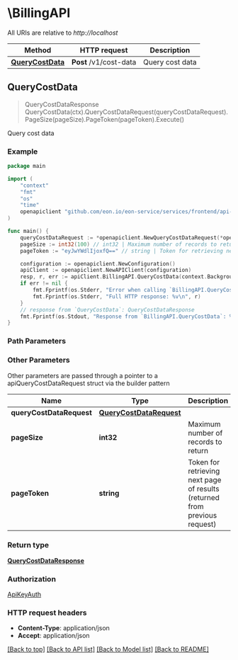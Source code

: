 # \BillingAPI

All URIs are relative to *http://localhost*

Method | HTTP request | Description
------------- | ------------- | -------------
[**QueryCostData**](BillingAPI.md#QueryCostData) | **Post** /v1/cost-data | Query cost data



## QueryCostData

> QueryCostDataResponse QueryCostData(ctx).QueryCostDataRequest(queryCostDataRequest).PageSize(pageSize).PageToken(pageToken).Execute()

Query cost data



### Example

```go
package main

import (
	"context"
	"fmt"
	"os"
    "time"
	openapiclient "github.com/eon.io/eon-service/services/frontend/api-gateway/sdk/external-go"
)

func main() {
	queryCostDataRequest := *openapiclient.NewQueryCostDataRequest(*openapiclient.NewTimeFrame(time.Now(), time.Now())) // QueryCostDataRequest | 
	pageSize := int32(100) // int32 | Maximum number of records to return (optional)
	pageToken := "eyJwYWdlIjoxfQ==" // string | Token for retrieving next page of results (returned from previous request) (optional)

	configuration := openapiclient.NewConfiguration()
	apiClient := openapiclient.NewAPIClient(configuration)
	resp, r, err := apiClient.BillingAPI.QueryCostData(context.Background()).QueryCostDataRequest(queryCostDataRequest).PageSize(pageSize).PageToken(pageToken).Execute()
	if err != nil {
		fmt.Fprintf(os.Stderr, "Error when calling `BillingAPI.QueryCostData``: %v\n", err)
		fmt.Fprintf(os.Stderr, "Full HTTP response: %v\n", r)
	}
	// response from `QueryCostData`: QueryCostDataResponse
	fmt.Fprintf(os.Stdout, "Response from `BillingAPI.QueryCostData`: %v\n", resp)
}
```

### Path Parameters



### Other Parameters

Other parameters are passed through a pointer to a apiQueryCostDataRequest struct via the builder pattern


Name | Type | Description  | Notes
------------- | ------------- | ------------- | -------------
 **queryCostDataRequest** | [**QueryCostDataRequest**](QueryCostDataRequest.md) |  | 
 **pageSize** | **int32** | Maximum number of records to return | 
 **pageToken** | **string** | Token for retrieving next page of results (returned from previous request) | 

### Return type

[**QueryCostDataResponse**](QueryCostDataResponse.md)

### Authorization

[ApiKeyAuth](../README.md#ApiKeyAuth)

### HTTP request headers

- **Content-Type**: application/json
- **Accept**: application/json

[[Back to top]](#) [[Back to API list]](../README.md#documentation-for-api-endpoints)
[[Back to Model list]](../README.md#documentation-for-models)
[[Back to README]](../README.md)

